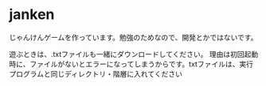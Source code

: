 # janken

じゃんけんゲームを作っています。勉強のためなので、開発とかではないです。

遊ぶときは、.txtファイルも一緒にダウンロードしてください。
理由は初回起動時に、ファイルがないとエラーになってしまうからです。txtファイルは、実行プログラムと同じディレクトリ・階層に入れてください
